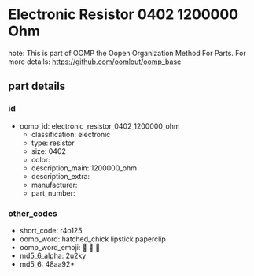 # Electronic Resistor 0402 1200000 Ohm  

note: This is part of OOMP the Oopen Organization Method For Parts. For more details: https://github.com/oomlout/oomp_base

##  part details





### id
* oomp_id: electronic_resistor_0402_1200000_ohm
  * classification: electronic
  * type: resistor
  * size: 0402
  * color: 
  * description_main: 1200000_ohm
  * description_extra: 
  * manufacturer: 
  * part_number: 

### other_codes
* short_code: r4o125
* oomp_word: hatched_chick lipstick paperclip
* oomp_word_emoji: :hatched_chick: :lipstick: :paperclip:
* md5_6_alpha: 2u2ky
* md5_6: 48aa92* 